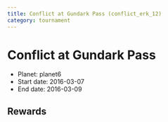 ```yaml
---
title: Conflict at Gundark Pass (conflict_erk_12)
category: tournament
---
```

# Conflict at Gundark Pass

  * Planet: planet6
  * Start date: 2016-03-07
  * End date: 2016-03-09

## Rewards

